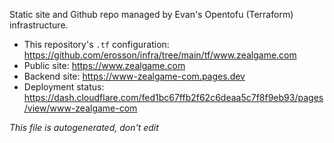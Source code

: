Static site and Github repo managed by Evan's Opentofu (Terraform) infrastructure.

* This repository's `.tf` configuration: https://github.com/erosson/infra/tree/main/tf/www.zealgame.com
* Public site: https://www.zealgame.com
* Backend site: https://www-zealgame-com.pages.dev
* Deployment status: https://dash.cloudflare.com/fed1bc67ffb2f62c6deaa5c7f8f9eb93/pages/view/www-zealgame-com

_This file is autogenerated, don't edit_
